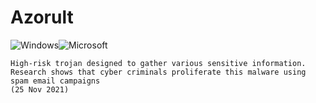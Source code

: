# Azorult
![Windows](https://img.shields.io/badge/Windows-0078D6?style=for-the-badge&logo=windows&logoColor=white)![Microsoft](https://img.shields.io/badge/Microsoft-0078D4?style=for-the-badge&logo=microsoft&logoColor=white) 

    High-risk trojan designed to gather various sensitive information. 
    Research shows that cyber criminals proliferate this malware using spam email campaigns 
    (25 Nov 2021)
